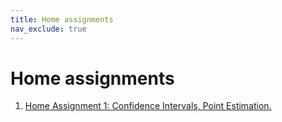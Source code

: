 ```yaml
---
title: Home assignments
nav_exclude: true
---
```


# Home assignments



1. [Home Assignment 1: Confidence Intervals, Point Estimation.](/hse_prob_stat_22/documents/MDI_MS_hw1_CI.pdf)
